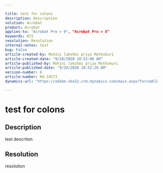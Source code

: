 ```yaml
---

title: test for colons  
description: Description 
solution: Acrobat 
product: Acrobat  
applies-to: "Acrobat Pro > 9", "Acrobat Pro > X"  
keywords: KCS  
resolution: Resolution  
internal-notes: test  
bug: False  
article-created-by: Mohini lakshmi priya Mothukuri  
article-created-date: "9/28/2020 10:52:06 AM"  
article-published-by: Mohini lakshmi priya Mothukuri  
article-published-date: "9/28/2020 10:52:20 AM"  
version-number: 6  
article-number: KA-14573  
dynamics-url: "https://adobe-sbx22.crm.dynamics.com/main.aspx?forceUCI=1&pagetype=entityrecord&etn=knowledgearticle&id=fd9d8ba5-7801-eb11-a813-000d3a98f7e7"

---
```


# test for colons

## Description

test descriton

## Resolution

resolution
